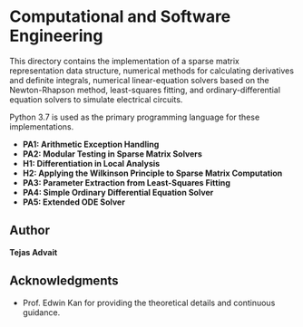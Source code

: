 # Computational and Software Engineering

This directory contains the implementation of a sparse matrix representation data structure, numerical methods for calculating derivatives and definite integrals, numerical linear-equation solvers based on the Newton-Rhapson method, least-squares fitting, and ordinary-differential equation solvers to simulate electrical circuits.

Python 3.7 is used as the primary programming language for these implementations.

* **PA1: Arithmetic Exception Handling**
* **PA2:  Modular Testing in Sparse Matrix Solvers**
* **H1: Differentiation in Local Analysis**
* **H2: Applying the Wilkinson Principle to Sparse Matrix Computation**
* **PA3:  Parameter Extraction from Least-Squares Fitting**
* **PA4:  Simple Ordinary Differential Equation Solver**
* **PA5:  Extended ODE Solver**


## Author

**Tejas Advait**

## Acknowledgments

* Prof. Edwin Kan for providing the theoretical details and continuous guidance.
